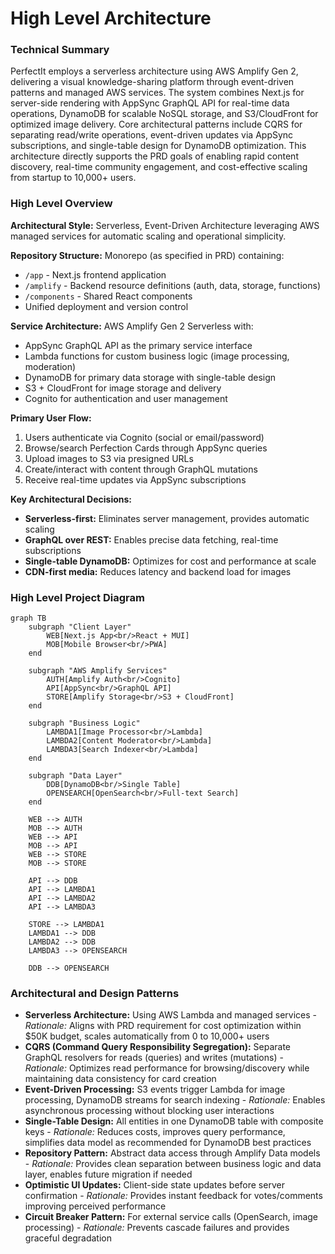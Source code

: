 # High Level Architecture

### Technical Summary

PerfectIt employs a serverless architecture using AWS Amplify Gen 2, delivering a visual knowledge-sharing platform through event-driven patterns and managed AWS services. The system combines Next.js for server-side rendering with AppSync GraphQL API for real-time data operations, DynamoDB for scalable NoSQL storage, and S3/CloudFront for optimized image delivery. Core architectural patterns include CQRS for separating read/write operations, event-driven updates via AppSync subscriptions, and single-table design for DynamoDB optimization. This architecture directly supports the PRD goals of enabling rapid content discovery, real-time community engagement, and cost-effective scaling from startup to 10,000+ users.

### High Level Overview

**Architectural Style:** Serverless, Event-Driven Architecture leveraging AWS managed services for automatic scaling and operational simplicity.

**Repository Structure:** Monorepo (as specified in PRD) containing:

- `/app` - Next.js frontend application
- `/amplify` - Backend resource definitions (auth, data, storage, functions)
- `/components` - Shared React components
- Unified deployment and version control

**Service Architecture:** AWS Amplify Gen 2 Serverless with:

- AppSync GraphQL API as the primary service interface
- Lambda functions for custom business logic (image processing, moderation)
- DynamoDB for primary data storage with single-table design
- S3 + CloudFront for image storage and delivery
- Cognito for authentication and user management

**Primary User Flow:**

1. Users authenticate via Cognito (social or email/password)
2. Browse/search Perfection Cards through AppSync queries
3. Upload images to S3 via presigned URLs
4. Create/interact with content through GraphQL mutations
5. Receive real-time updates via AppSync subscriptions

**Key Architectural Decisions:**

- **Serverless-first:** Eliminates server management, provides automatic scaling
- **GraphQL over REST:** Enables precise data fetching, real-time subscriptions
- **Single-table DynamoDB:** Optimizes for cost and performance at scale
- **CDN-first media:** Reduces latency and backend load for images

### High Level Project Diagram

```mermaid
graph TB
    subgraph "Client Layer"
        WEB[Next.js App<br/>React + MUI]
        MOB[Mobile Browser<br/>PWA]
    end

    subgraph "AWS Amplify Services"
        AUTH[Amplify Auth<br/>Cognito]
        API[AppSync<br/>GraphQL API]
        STORE[Amplify Storage<br/>S3 + CloudFront]
    end

    subgraph "Business Logic"
        LAMBDA1[Image Processor<br/>Lambda]
        LAMBDA2[Content Moderator<br/>Lambda]
        LAMBDA3[Search Indexer<br/>Lambda]
    end

    subgraph "Data Layer"
        DDB[DynamoDB<br/>Single Table]
        OPENSEARCH[OpenSearch<br/>Full-text Search]
    end

    WEB --> AUTH
    MOB --> AUTH
    WEB --> API
    MOB --> API
    WEB --> STORE
    MOB --> STORE

    API --> DDB
    API --> LAMBDA1
    API --> LAMBDA2
    API --> LAMBDA3

    STORE --> LAMBDA1
    LAMBDA1 --> DDB
    LAMBDA2 --> DDB
    LAMBDA3 --> OPENSEARCH

    DDB --> OPENSEARCH
```

### Architectural and Design Patterns

- **Serverless Architecture:** Using AWS Lambda and managed services - _Rationale:_ Aligns with PRD requirement for cost optimization within $50K budget, scales automatically from 0 to 10,000+ users
- **CQRS (Command Query Responsibility Segregation):** Separate GraphQL resolvers for reads (queries) and writes (mutations) - _Rationale:_ Optimizes read performance for browsing/discovery while maintaining data consistency for card creation
- **Event-Driven Processing:** S3 events trigger Lambda for image processing, DynamoDB streams for search indexing - _Rationale:_ Enables asynchronous processing without blocking user interactions
- **Single-Table Design:** All entities in one DynamoDB table with composite keys - _Rationale:_ Reduces costs, improves query performance, simplifies data model as recommended for DynamoDB best practices
- **Repository Pattern:** Abstract data access through Amplify Data models - _Rationale:_ Provides clean separation between business logic and data layer, enables future migration if needed
- **Optimistic UI Updates:** Client-side state updates before server confirmation - _Rationale:_ Provides instant feedback for votes/comments improving perceived performance
- **Circuit Breaker Pattern:** For external service calls (OpenSearch, image processing) - _Rationale:_ Prevents cascade failures and provides graceful degradation
